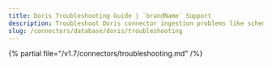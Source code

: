 ```yaml
---
title: Doris Troubleshooting Guide | `brandName` Support
description: Troubleshoot Doris connector ingestion problems like schema drift or metadata gaps.
slug: /connectors/database/doris/troubleshooting
---
```


{% partial file="/v1.7/connectors/troubleshooting.md" /%}
